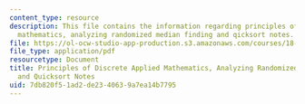 ```yaml
---
content_type: resource
description: This file contains the information regarding principles of discrete applied
  mathematics, analyzing randomized median finding and qicksort notes.
file: https://ol-ocw-studio-app-production.s3.amazonaws.com/courses/18-310-principles-of-discrete-applied-mathematics-fall-2013/7db820f51ad2de2340639a7ea14b7795_MIT18_310F13_Ch12.pdf
file_type: application/pdf
resourcetype: Document
title: Principles of Discrete Applied Mathematics, Analyzing Randomized Median Finding
  and Quicksort Notes
uid: 7db820f5-1ad2-de23-4063-9a7ea14b7795
---
```

